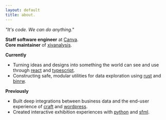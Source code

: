```yaml
---
layout: default
title: about.
---
```


_"It's code. We can do anything."_

**Staff software engineer** at [Canva](https://www.canva.com/).<br>
**Core maintainer** of [xivanalysis](https://xivanalysis.com/).

**Currently** 
- Turning ideas and designs into something the world can see and use through [react](https://reactjs.org/) and [typescript](https://www.typescriptlang.org/).
- Constructing safe, modular utilities for data exploration using [rust](https://www.rust-lang.org/) and [binrw](https://binrw.rs/).

**Previously**
- Built deep integrations between business data and the end-user experience of [craft](https://craftcms.com/) and [wordpress](https://wordpress.org/).
- Created interactive exhibition experiences with [python](https://www.python.org/) and [sfml](https://www.sfml-dev.org/).
